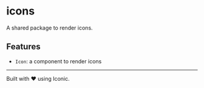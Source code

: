 # icons

A shared package to render icons.

## Features

- `Icon`: a component to render icons

---

Built with ❤️ using Iconic.
